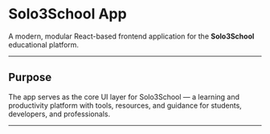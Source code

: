 # Solo3School App

A modern, modular React-based frontend application for the **Solo3School** educational platform.

---

## Purpose

The app serves as the core UI layer for Solo3School — a learning and productivity platform with tools, resources, and guidance for students, developers, and professionals.

---



